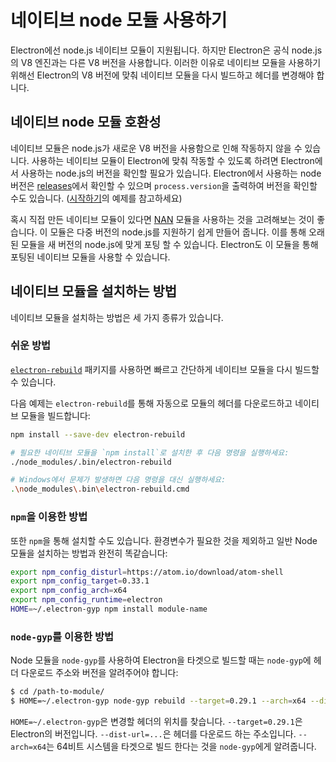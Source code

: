 # 네이티브 node 모듈 사용하기

Electron에선 node.js 네이티브 모듈이 지원됩니다. 하지만 Electron은 공식 node.js의
V8 엔진과는 다른 V8 버전을 사용합니다. 이러한 이유로 네이티브 모듈을 사용하기 위해선
Electron의 V8 버전에 맞춰 네이티브 모듈을 다시 빌드하고 헤더를 변경해야 합니다.

## 네이티브 node 모듈 호환성

네이티브 모듈은 node.js가 새로운 V8 버전을 사용함으로 인해 작동하지 않을 수 있습니다.
사용하는 네이티브 모듈이 Electron에 맞춰 작동할 수 있도록 하려면 Electron에서 사용하는
node.js의 버전을 확인할 필요가 있습니다. Electron에서 사용하는 node 버전은
[releases](https://github.com/electron/electron/releases)에서 확인할 수 있으며
`process.version`을 출력하여 버전을 확인할 수도 있습니다.
([시작하기](./quick-start.md)의
예제를 참고하세요)

혹시 직접 만든 네이티브 모듈이 있다면 [NAN](https://github.com/nodejs/nan/) 모듈을
사용하는 것을 고려해보는 것이 좋습니다. 이 모듈은 다중 버전의 node.js를 지원하기 쉽게
만들어 줍니다. 이를 통해 오래된 모듈을 새 버전의 node.js에 맞게 포팅 할 수 있습니다.
Electron도 이 모듈을 통해 포팅된 네이티브 모듈을 사용할 수 있습니다.

## 네이티브 모듈을 설치하는 방법

네이티브 모듈을 설치하는 방법은 세 가지 종류가 있습니다.

### 쉬운 방법

[`electron-rebuild`](https://github.com/paulcbetts/electron-rebuild) 패키지를
사용하면 빠르고 간단하게 네이티브 모듈을 다시 빌드할 수 있습니다.

다음 예제는 `electron-rebuild`를 통해 자동으로 모듈의 헤더를 다운로드하고 네이티브
모듈을 빌드합니다:

```sh
npm install --save-dev electron-rebuild

# 필요한 네이티브 모듈을 `npm install`로 설치한 후 다음 명령을 실행하세요:
./node_modules/.bin/electron-rebuild

# Windows에서 문제가 발생하면 다음 명령을 대신 실행하세요:
.\node_modules\.bin\electron-rebuild.cmd
```

### `npm`을 이용한 방법

또한 `npm`을 통해 설치할 수도 있습니다.
환경변수가 필요한 것을 제외하고 일반 Node 모듈을 설치하는 방법과 완전히 똑같습니다:

```bash
export npm_config_disturl=https://atom.io/download/atom-shell
export npm_config_target=0.33.1
export npm_config_arch=x64
export npm_config_runtime=electron
HOME=~/.electron-gyp npm install module-name
```

### `node-gyp`를 이용한 방법

Node 모듈을 `node-gyp`를 사용하여 Electron을 타겟으로 빌드할 때는 `node-gyp`에 헤더
다운로드 주소와 버전을 알려주어야 합니다:

```bash
$ cd /path-to-module/
$ HOME=~/.electron-gyp node-gyp rebuild --target=0.29.1 --arch=x64 --dist-url=https://atom.io/download/atom-shell
```

`HOME=~/.electron-gyp`은 변경할 헤더의 위치를 찾습니다. `--target=0.29.1`은
Electron의 버전입니다. `--dist-url=...`은 헤더를 다운로드 하는 주소입니다.
`--arch=x64`는 64비트 시스템을 타겟으로 빌드 한다는 것을 `node-gyp`에게 알려줍니다.
